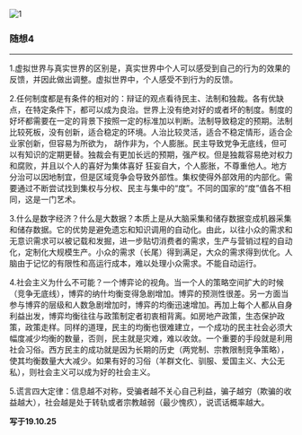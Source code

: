 ![1](https://hello-beijing.oss-cn-beijing.aliyuncs.com/myGithub/MrZ/2019z2/51.jpg)

### 随想4
---

1.虚拟世界与真实世界的区别是，真实世界中个人可以感受到自己的行为的效果的反馈，并因此做出调整。虚拟世界中，个人感受不到行为的反馈。

2.任何制度都是有条件的相对的：辩证的观点看待民主、法制和独裁。各有优缺点，在特定条件下，都可以成为良治。世界上没有绝对好的或者坏的制度。制度的好坏都需要在一定的背景下按照一定的标准加以判断。法制导致稳定的预期。法制比较死板，没有创新，适合稳定的环境。人治比较灵活，适合不稳定情形，适合企业家创新，但容易为所欲为， 胡作非为，个人膨胀。民主导致党争无底线，但可以有知识的定期更替。独裁会有更加长远的预期，强产权。但是独裁容易绝对权力和腐败，并且以个人的喜好为集体喜好 狂妄自大，个人膨胀，不尊重他人。地方分治可以因地制宜，但是区域竞争会导致外部性。集权使得外部效用的内部化。需要通过不断尝试找到集权与分权、民主与集中的“度”。不同的国家的“度”值各不相同，这是一门艺术。

3.什么是数字经济？什么是大数据？本质上是从大脑采集和储存数据变成机器采集和储存数据。它的优势是避免遗忘和知识调用的自动化。由此，以往小众的需求和无意识需求可以被记载和发掘，进一步贴切消费者的需求，生产与营销过程的自动化，定制化大规模生产。小众的需求（长尾）得到满足，大众的需求得到优化。人脑由于记忆的有限性和高运行成本，难以处理小众需求。不能自动运行。

4.社会主义为什么不可能？一个博弈论的视角。当一个人的策略空间扩大的时候（竞争无底线），博弈的纳什均衡变得急剧增加。博弈的预测性很差。另一方面当参与博弈的层级和人数急剧增加时，博弈的均衡迅速增加。再加上每个人都从自身利益出发，博弈均衡往往与政策制定者初衷相背离。如房地产政策，生态保护政策，政策走样。同样的道理，民主的均衡也很难建立，一个成功的民主社会必须大幅度减少均衡的数量，否则，民主就是灾难，难以收敛。一个重要的手段就是利用社会习俗。西方民主的成功就是因为长期的历史（两党制、宗教限制竞争策略），使其均衡数量大大减少。如果有好的习俗（羊群文化、驯服、爱国主义、大公无私），则社会主义可以成为好的社会主义。

5.谎言四大定律：信息越不对称，受骗者越不关心自己利益，骗子越穷（欺骗的收益越大），社会越是处于转轨或者宗教越弱（最少愧疚），说谎话概率越大。

**写于19.10.25**